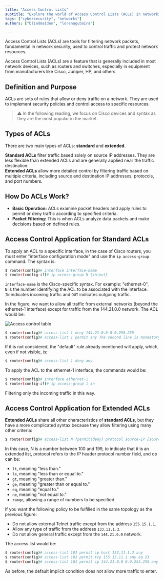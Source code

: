 ```yaml
---
title: "Access Control Lists"  
subtitle: "Explore the world of Access Control Lists (ACLs) in networking: types, implementation, and application for efficient security."  
tags: ["cybersecurity", "networks"]  
authors: ["blindma1den", "lorenagubaira"]  

---
```


Access Control Lists (ACLs) are tools for filtering network packets, fundamental in network security, used to control traffic and protect network resources.

Access Control Lists (ACLs) are a feature that is generally included in most network devices, such as routers and switches, especially in equipment from manufacturers like Cisco, Juniper, HP, and others.

## Definition and Purpose

ACLs are sets of rules that allow or deny traffic on a network. They are used to implement security policies and control access to specific resources.

> ⚠️ In the following reading, we focus on Cisco devices and syntax as they are the most popular in the market.

## Types of ACLs

There are two main types of ACLs: **standard** and **extended**.

**Standard ACLs** filter traffic based solely on source IP addresses. They are less flexible than extended ACLs and are generally applied near the traffic destination.  
**Extended ACLs** allow more detailed control by filtering traffic based on multiple criteria, including source and destination IP addresses, protocols, and port numbers.

## How Do ACLs Work?

- **Basic Operation:** ACLs examine packet headers and apply rules to permit or deny traffic according to specified criteria.
- **Packet Filtering:** This is when ACLs analyze data packets and make decisions based on defined rules.

## Access Control Application for Standard ACLs

To apply an ACL to a specific interface, in the case of Cisco routers, you must enter "interface configuration mode" and use the `ip access-group` command. The syntax is:

```bash
$ router(config)# interface interface-name
$ router(config-if)# ip access-group N {in|out}
```

`interface-name` is the Cisco-specific syntax. For example: "ethernet-0",  
`N` is the number identifying the ACL to be associated with the interface.  
`IN` indicates incoming traffic and `OUT` indicates outgoing traffic.

In the figure, we want to allow all traffic from external networks (beyond the ethernet-1 interface) except for traffic from the 144.21.0.0 network. The ACL would be:

![Access control table](https://raw.githubusercontent.com/4GeeksAcademy/cybersecurity-syllabus/main/assets/05-seguridad-en-redes-2/access-control-list/listas-de-control-de-acceso-image-1.us.png)

```bash
$ router(config)# access-list 1 deny 144.21.0.0 0.0.255.255
$ router(config)# access-list 1 permit any The second line is mandatory.
```

If it is not considered, the "default" rule already mentioned will apply, which, even if not visible, is:

```bash
$ router(config)# access-list 1 deny any
```

To apply the ACL to the ethernet-1 interface, the commands would be:

```bash
$ router(config)# interface ethernet-1
$ router(config-if)# ip access-group 1 in
```

Filtering only the incoming traffic in this way.

## Access Control Application for Extended ACLs

**Extended ACLs** share all other characteristics of **standard ACLs**, but they have a more complicated syntax because they allow filtering using many other criteria:

```bash
$ router(config)# access-list N {permit|deny} protocol source-IP [source-mask] [op source-port] destination-IP [destination-mask] [op destination-port]
```

In this case, N is a number between 100 and 199, to indicate that it is an extended list, protocol refers to the IP header protocol number field, and op can be:

- `lt`, meaning "less than."
- `le`, meaning "less than or equal to."
- `gt`, meaning "greater than."
- `ge`, meaning "greater than or equal to."
- `eq`, meaning "equal to."
- `ne`, meaning "not equal to."
- `range`, allowing a range of numbers to be specified.

If you want the following policy to be fulfilled in the same topology as the previous figure:

- Do not allow external Telnet traffic except from the address `155.15.1.1`.
- Allow any type of traffic from the address `133.11.1.3`.
- Do not allow general traffic except from the `144.21.0.0` network.

The access list would be:

```bash
$ router(config)# access-list 101 permit ip host 133.11.1.3 any
$ router(config)# access-list 101 permit tcp 155.15.11.1 any eq 23
$ router(config)# access-list 101 permit ip 144.21.0.0 0.0.255.255 any
```

As before, the default implicit condition does not allow more traffic to enter.
